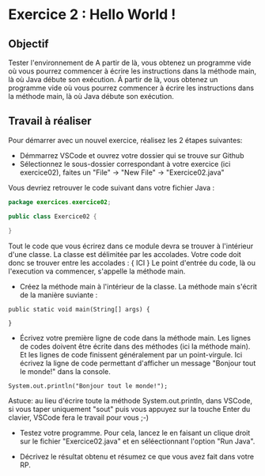 # Exercice 2 : Hello World !


## Objectif
Tester l'environnement de A partir de là, vous obtenez un programme vide où vous pourrez commencer à écrire les instructions dans la méthode main, là où Java débute son exécution. Á partir de là, vous obtenez un programme vide où vous pourrez commencer à écrire les instructions dans la méthode main, là où Java débute son exécution.


## Travail à réaliser
Pour démarrer avec un nouvel exercice, réalisez les 2 étapes suivantes: 
- Démmarrez VSCode et ouvrez votre dossier qui se trouve sur Github
- Sélectionnez le sous-dossier correspondant à votre exercice (ici exercice02), faites un "File" -> "New File" -> "Exercice02.java"

Vous devriez retrouver le code suivant dans votre fichier Java :
```java
package exercices.exercice02;

public class Exercice02 {
    
}
```

Tout le code que vous écrirez dans ce module devra se trouver à l'intérieur d'une classe. La classe est délimitée par les accolades. Votre code doit donc se trouver entre les accolades : { ICI }
Le point d'entrée du code, là ou l'execution va commencer, s'appelle la méthode main. 
- Créez la méthode main à l'intérieur de la classe. La méthode main s'écrit de la manière suviante : 
```
public static void main(String[] args) {

}
```
- Écrivez votre première ligne de code dans la méthode main. Les lignes de codes doivent être écrite dans des méthodes (ici la méthode main). Et les lignes de code finissent généralement par un point-virgule. Ici écrivez la ligne de code permettant d'afficher un message "Bonjour tout le monde!" dans la console.
```
System.out.println("Bonjour tout le monde!");
```
Astuce: au lieu d'écrire toute la méthode System.out.println, dans VSCode, si vous taper  uniquement "sout" puis vous appuyez sur la touche Enter du clavier, VSCode fera le travail pour vous ;-) 

- Testez votre programme. Pour cela, lancez le en faisant un clique droit sur le fichier "Exercice02.java" et en séléectionnant l'option "Run Java".

- Décrivez le résultat obtenu et résumez ce que vous avez fait dans votre RP.
